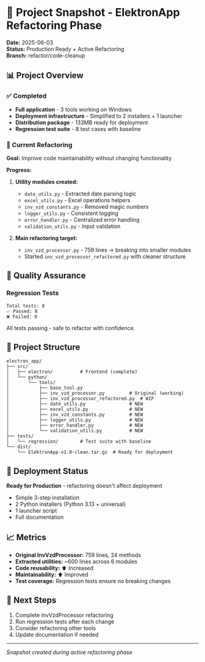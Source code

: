 # 🔧 Project Snapshot - ElektronApp Refactoring Phase

**Date:** 2025-06-03  
**Status:** Production Ready + Active Refactoring  
**Branch:** refactor/code-cleanup  

## 📊 Project Overview

### ✅ Completed
- **Full application** - 3 tools working on Windows
- **Deployment infrastructure** - Simplified to 2 installers + 1 launcher
- **Distribution package** - 133MB ready for deployment
- **Regression test suite** - 8 test cases with baseline

### 🔧 Current Refactoring

**Goal:** Improve code maintainability without changing functionality

**Progress:**
1. **Utility modules created:**
   - `date_utils.py` - Extracted date parsing logic
   - `excel_utils.py` - Excel operations helpers
   - `inv_vzd_constants.py` - Removed magic numbers
   - `logger_utils.py` - Consistent logging
   - `error_handler.py` - Centralized error handling
   - `validation_utils.py` - Input validation

2. **Main refactoring target:**
   - `inv_vzd_processor.py` - 759 lines → breaking into smaller modules
   - Started `inv_vzd_processor_refactored.py` with cleaner structure

## 🧪 Quality Assurance

### Regression Tests
```
Total tests: 8
✅ Passed: 8
❌ Failed: 0
```

All tests passing - safe to refactor with confidence.

## 📁 Project Structure

```
electron_app/
├── src/
│   ├── electron/          # Frontend (complete)
│   └── python/
│       └── tools/
│           ├── base_tool.py
│           ├── inv_vzd_processor.py         # Original (working)
│           ├── inv_vzd_processor_refactored.py  # WIP
│           ├── date_utils.py                # NEW
│           ├── excel_utils.py               # NEW
│           ├── inv_vzd_constants.py         # NEW
│           ├── logger_utils.py              # NEW
│           ├── error_handler.py             # NEW
│           └── validation_utils.py          # NEW
├── tests/
│   └── regression/        # Test suite with baseline
└── dist/
    └── ElektronApp-v1.0-clean.tar.gz  # Ready for deployment
```

## 🚀 Deployment Status

**Ready for Production** - refactoring doesn't affect deployment

- Simple 3-step installation
- 2 Python installers (Python 3.13 + universal)
- 1 launcher script
- Full documentation

## 📈 Metrics

- **Original InvVzdProcessor:** 759 lines, 24 methods
- **Extracted utilities:** ~600 lines across 6 modules
- **Code reusability:** ⬆️ Increased
- **Maintainability:** ⬆️ Improved
- **Test coverage:** Regression tests ensure no breaking changes

## 🎯 Next Steps

1. Complete InvVzdProcessor refactoring
2. Run regression tests after each change
3. Consider refactoring other tools
4. Update documentation if needed

---

*Snapshot created during active refactoring phase*